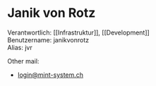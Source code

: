 # Janik von Rotz
Verantwortlich: [[Infrastruktur]], [[Development]]  
Benutzername: janikvonrotz  
Alias: jvr

Other mail:
* login@mint-system.ch